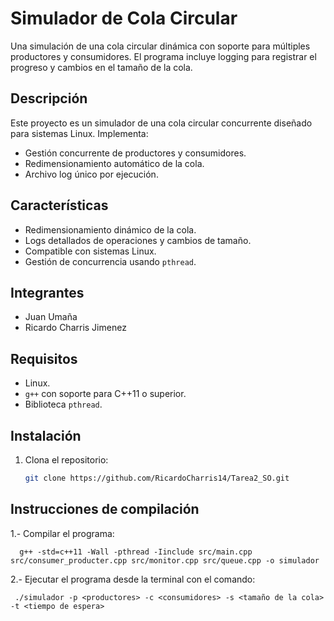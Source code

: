 # Simulador de Cola Circular

Una simulación de una cola circular dinámica con soporte para múltiples productores y consumidores. El programa incluye logging para registrar el progreso y cambios en el tamaño de la cola.

## Descripción
Este proyecto es un simulador de una cola circular concurrente diseñado para sistemas Linux. Implementa:
- Gestión concurrente de productores y consumidores.
- Redimensionamiento automático de la cola.
- Archivo log único por ejecución.

## Características
- Redimensionamiento dinámico de la cola.
- Logs detallados de operaciones y cambios de tamaño.
- Compatible con sistemas Linux.
- Gestión de concurrencia usando `pthread`.
## Integrantes
- Juan Umaña
- Ricardo Charris Jimenez
## Requisitos
- Linux.
- `g++` con soporte para C++11 o superior.
- Biblioteca `pthread`.

## Instalación
1. Clona el repositorio:
   ```bash
   git clone https://github.com/RicardoCharris14/Tarea2_SO.git
## Instrucciones de compilación
1.- Compilar el programa:
```
  g++ -std=c++11 -Wall -pthread -Iinclude src/main.cpp src/consumer_producter.cpp src/monitor.cpp src/queue.cpp -o simulador
```
2.- Ejecutar el programa desde la terminal con el comando:
```
 ./simulador -p <productores> -c <consumidores> -s <tamaño de la cola> -t <tiempo de espera>
 ```
